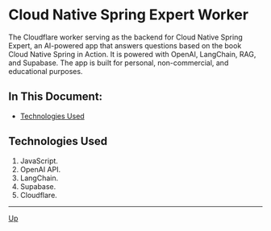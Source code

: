 # Cloud Native Spring Expert Worker
The Cloudflare worker serving as the backend for Cloud Native Spring Expert, an AI-powered app that answers questions based on the book Cloud Native Spring in Action. It is powered with OpenAI, LangChain, RAG, and Supabase. The app is built for personal, non-commercial, and educational purposes.

## In This Document:
- [Technologies Used](#technologies-used)

## Technologies Used
1. JavaScript.
2. OpenAI API.
3. LangChain.
4. Supabase.
5. Cloudflare.

<hr>

[Up](README.md)
